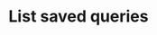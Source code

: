 ---
title: List saved queries
excerpt: List saved queries associated with a project.
api:
  file: data-world.json
  operationId: getProjectQueries
hidden: false
---